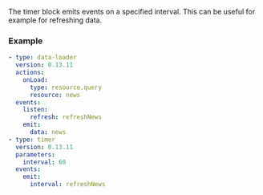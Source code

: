 The timer block emits events on a specified interval. This can be useful for example for refreshing
data.

### Example

```yaml
- type: data-loader
  version: 0.13.11
  actions:
    onLoad:
      type: resource.query
      resource: news
  events:
    listen:
      refresh: refreshNews
    emit:
      data: news
- type: timer
  version: 0.13.11
  parameters:
    interval: 60
  events:
    emit:
      interval: refreshNews
```

